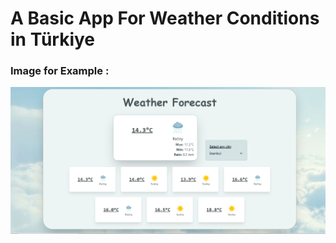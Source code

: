 
# A Basic App  For Weather Conditions in Türkiye

### Image for Example : 

 ![examplephoto](/weather-api.png)
